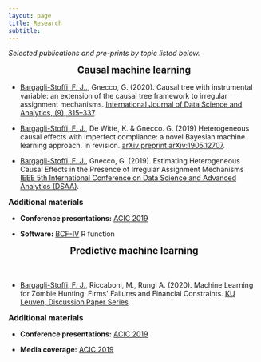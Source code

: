 ```yaml
---
layout: page
title: Research
subtitle: 
---
```


_Selected publications and pre-prints by topic listed below._

<center> <strong style="font-size: 135%;"> Causal machine learning </strong> </center>

+ <u>Bargagli-Stoffi, F. J..</u>, Gnecco, G. (2020). Causal tree with instrumental variable: an extension of the causal tree framework to irregular assignment mechanisms. <a href="https://link.springer.com/article/10.1007/s41060-019-00187-z"> International Journal of Data Science and Analytics, (9), 315–337</a>.

+ <u>Bargagli-Stoffi, F. J.</u>, De Witte, K. & Gnecco. G. (2019) Heterogeneous causal effects with imperfect compliance: a novel Bayesian machine learning approach. In revision. <a href=https://arxiv.org/abs/1905.12707> arXiv preprint arXiv:1905.12707</a>. 

+ <u>Bargagli-Stoffi, F. J.</u>, Gnecco, G. (2019). Estimating Heterogeneous Causal Effects in the Presence of Irregular Assignment Mechanisms <a href="https://ieeexplore.ieee.org/document/8631451">IEEE 5th International Conference on Data Science and Advanced Analytics (DSAA)</a>.

<strong style="font-size: 110%;"> Additional materials </strong> 

+ **Conference presentations:** <a href="https://isabelfulcher.github.io/img/jsm2017.pdf">ACIC 2019</a>

+ **Software:** <a href="https://github.com/fbargaglistoffi/BCF-IV">BCF-IV</a> R function  <br />

<center> <strong style="font-size: 135%;"> Predictive machine learning </strong> </center> <br/> <br/>

+ <u>Bargagli-Stoffi, F. J.</u>, Riccaboni, M., Rungi A. (2020). Machine Learning for Zombie Hunting. Firms' Failures and Financial Constraints. <a href="https://papers.ssrn.com/sol3/papers.cfm?abstract_id=3588410">KU Leuven, Discussion Paper Series</a>.

<strong style="font-size: 110%;"> Additional materials </strong> 

+ **Conference presentations:** <a href="https://isabelfulcher.github.io/img/jsm2017.pdf">ACIC 2019</a>

+ **Media coverage:** <a href="https://isabelfulcher.github.io/img/jsm2017.pdf">ACIC 2019</a>


